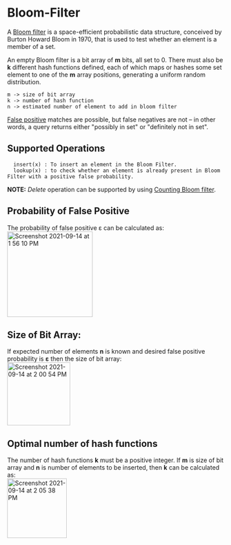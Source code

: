 # Bloom-Filter

A [Bloom filter](https://en.wikipedia.org/wiki/Bloom_filter) is a space-efficient probabilistic data structure, conceived by Burton Howard Bloom in 1970, that is used to test whether an element is a member of a set.

An empty Bloom filter is a bit array of <b>m</b> bits, all set to 0. There must also be <b>k</b> different hash functions defined, each of which maps or hashes some set element to one of the <b>m</b> array positions, generating a uniform random distribution.

```
m -> size of bit array
k -> number of hash function
n -> estimated number of element to add in bloom filter
```

[False positive](https://en.wikipedia.org/wiki/Type_I_and_type_II_errors) matches are possible, but false negatives are not – in other words, a query returns either "possibly in set" or "definitely not in set".


## Supported Operations
```
  insert(x) : To insert an element in the Bloom Filter.
  lookup(x) : to check whether an element is already present in Bloom Filter with a positive false probability.
```
<b>NOTE:</b> <i>Delete</i> operation can be supported by using [Counting Bloom filter](https://en.wikipedia.org/wiki/Counting_Bloom_filter).

## Probability of False Positive
The probability of false positive ε can be calculated as:<br/>
<img width="198" alt="Screenshot 2021-09-14 at 1 56 10 PM" src="https://user-images.githubusercontent.com/20686129/133223233-d695899c-fb09-4fd7-a725-3a4ce5071e07.png">

## Size of Bit Array:
If expected number of elements <b>n</b> is known and desired false positive probability is <b>ε</b> then the size of bit array:<br/> 
<img width="146" alt="Screenshot 2021-09-14 at 2 00 54 PM" src="https://user-images.githubusercontent.com/20686129/133223870-a8128bab-6ec1-4162-9099-2155420fe47f.png">

## Optimal number of hash functions
The number of hash functions <b>k</b> must be a positive integer. If <b>m</b> is size of bit array and <b>n</b> is number of elements to be inserted, then <b>k</b> can be calculated as:<br>
<img width="138" alt="Screenshot 2021-09-14 at 2 05 38 PM" src="https://user-images.githubusercontent.com/20686129/133224561-82cb32c3-9382-40df-a96c-56d7b4a6e753.png">

